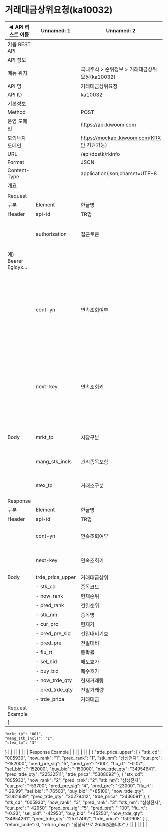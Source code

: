 # 거래대금상위요청(ka10032)

| ◀ API 리스트 이동 | Unnamed: 1 | Unnamed: 2 | Unnamed: 3 | Unnamed: 4 | Unnamed: 5 | Unnamed: 6 |
| --- | --- | --- | --- | --- | --- | --- |
| 키움 REST API |  |  |  |  |  |  |
| API 정보 |  |  |  |  |  |  |
| 메뉴 위치 |  | 국내주식 > 순위정보 > 거래대금상위요청(ka10032) |  |  |  |  |
| API 명 |  | 거래대금상위요청 |  |  |  |  |
| API ID |  | ka10032 |  |  |  |  |
| 기본정보 |  |  |  |  |  |  |
| Method |  | POST |  |  |  |  |
| 운영 도메인 |  | https://api.kiwoom.com |  |  |  |  |
| 모의투자 도메인 |  | https://mockapi.kiwoom.com(KRX만 지원가능) |  |  |  |  |
| URL |  | /api/dostk/rkinfo |  |  |  |  |
| Format |  | JSON |  |  |  |  |
| Content-Type |  | application/json;charset=UTF-8 |  |  |  |  |
| 개요 |  |  |  |  |  |  |
|  |  |  |  |  |  |  |
| Request |  |  |  |  |  |  |
| 구분 | Element | 한글명 | Type | Required | Length | Description |
| Header | api-id | TR명 | String | Y | 10 |  |
|  | authorization | 접근토큰 | String | Y | 1000 | 토큰 지정시 토큰타입("Bearer") 붙혀서 호출 
 예) Bearer Egicyx... |
|  | cont-yn | 연속조회여부 | String | N | 1 | 응답 Header의 연속조회여부값이 Y일 경우 다음데이터 요청시 응답 Header의 cont-yn값 세팅 |
|  | next-key | 연속조회키 | String | N | 50 | 응답 Header의 연속조회여부값이 Y일 경우 다음데이터 요청시 응답 Header의 next-key값 세팅 |
| Body | mrkt_tp | 시장구분 | String | Y | 3 | 000:전체, 001:코스피, 101:코스닥 |
|  | mang_stk_incls | 관리종목포함 | String | Y | 1 | 0:관리종목 미포함, 1:관리종목 포함 |
|  | stex_tp | 거래소구분 | String | Y | 1 | 1:KRX, 2:NXT 3.통합 |
| Response |  |  |  |  |  |  |
| 구분 | Element | 한글명 | Type | Required | Length | Description |
| Header | api-id | TR명 | String | Y | 10 |  |
|  | cont-yn | 연속조회여부 | String | N | 1 | 다음 데이터가 있을시 Y값 전달 |
|  | next-key | 연속조회키 | String | N | 50 | 다음 데이터가 있을시 다음 키값 전달 |
| Body | trde_prica_upper | 거래대금상위 | LIST | N |  |  |
|  | - stk_cd | 종목코드 | String | N | 20 |  |
|  | - now_rank | 현재순위 | String | N | 20 |  |
|  | - pred_rank | 전일순위 | String | N | 20 |  |
|  | - stk_nm | 종목명 | String | N | 40 |  |
|  | - cur_prc | 현재가 | String | N | 20 |  |
|  | - pred_pre_sig | 전일대비기호 | String | N | 20 |  |
|  | - pred_pre | 전일대비 | String | N | 20 |  |
|  | - flu_rt | 등락률 | String | N | 20 |  |
|  | - sel_bid | 매도호가 | String | N | 20 |  |
|  | - buy_bid | 매수호가 | String | N | 20 |  |
|  | - now_trde_qty | 현재거래량 | String | N | 20 |  |
|  | - pred_trde_qty | 전일거래량 | String | N | 20 |  |
|  | - trde_prica | 거래대금 | String | N | 20 |  |
| Request Example |  |  |  |  |  |  |
| {
    "mrkt_tp": "001",
    "mang_stk_incls": "1",
    "stex_tp": "3"
} |  |  |  |  |  |  |
| Response Example |  |  |  |  |  |  |
| {
    "trde_prica_upper": [
        {
            "stk_cd": "005930",
            "now_rank": "1",
            "pred_rank": "1",
            "stk_nm": "삼성전자",
            "cur_prc": "-152000",
            "pred_pre_sig": "5",
            "pred_pre": "-100",
            "flu_rt": "-0.07",
            "sel_bid": "-152000",
            "buy_bid": "-150000",
            "now_trde_qty": "34954641",
            "pred_trde_qty": "22532511",
            "trde_prica": "5308092"
        },
        {
            "stk_cd": "005930",
            "now_rank": "2",
            "pred_rank": "2",
            "stk_nm": "삼성전자",
            "cur_prc": "-53700",
            "pred_pre_sig": "4",
            "pred_pre": "-23000",
            "flu_rt": "-29.99",
            "sel_bid": "-76500",
            "buy_bid": "+85100",
            "now_trde_qty": "31821639",
            "pred_trde_qty": "30279412",
            "trde_prica": "2436091"
        },
        {
            "stk_cd": "005930",
            "now_rank": "3",
            "pred_rank": "3",
            "stk_nm": "삼성전자",
            "cur_prc": "-42950",
            "pred_pre_sig": "5",
            "pred_pre": "-100",
            "flu_rt": "-0.23",
            "sel_bid": "-42950",
            "buy_bid": "+45250",
            "now_trde_qty": "34854261",
            "pred_trde_qty": "25717492",
            "trde_prica": "1501908"
        }
    ],
    "return_code": 0,
    "return_msg": "정상적으로 처리되었습니다"
} |  |  |  |  |  |  |
